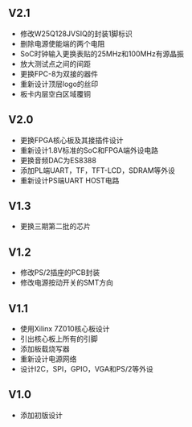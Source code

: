 ## V2.1
- 修改W25Q128JVSIQ的封装1脚标识
- 删除电源使能端的两个电阻
- SoC时钟输入更换表贴的25MHz和100MHz有源晶振
- 放大测试点之间的间距
- 更换FPC-8为双接的器件
- 重新设计顶层logo的丝印
- 板卡内层空白区域覆铜

## V2.0
- 更换FPGA核心板及其接插件设计
- 重新设计1.8V标准的SoC和FPGA端外设电路
- 更换音频DAC为ES8388
- 添加PL端UART，TF，TFT-LCD，SDRAM等外设
- 重新设计PS端UART HOST电路

## V1.3
- 更换三期第二批的芯片

## V1.2
- 修改PS/2插座的PCB封装
- 修改电源按动开关的SMT方向

## V1.1
- 使用Xilinx 7Z010核心板设计
- 引出核心板上所有的引脚
- 添加板载烧写器
- 重新设计电源网络
- 设计I2C，SPI，GPIO，VGA和PS/2等外设

## V1.0
- 添加初版设计